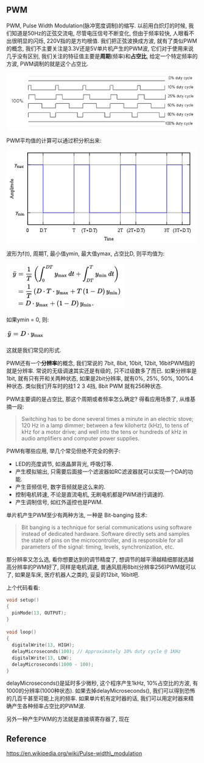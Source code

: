 ## PWM

PWM, Pulse Width Modulation\(脉冲宽度调制\)的缩写. 以前用白炽灯的时候, 我们知道是50Hz的正弦交流电, 尽管电压信号不断变化, 但由于频率较快, 人眼看不出很明显的闪烁, 220V指的是方均根值. 我们把正弦波换成方波, 就有了类似PWM的概念, 我们不主要关注是3.3V还是5V单片机产生的PWM波, 它们对于使用来说几乎没有区别, 我们关注的特征值主要是**周期**\(频率\)和**占空比**, 给定一个特定频率的方波, PWM调制的就是这个占空比.

![](/assets/占空比.png)

PWM平均值的计算可以通过积分积出来: 

![](/assets/PWM1.png)

波形为f\(t\), 周期T, 最小值ymin, 最大值ymax, 占空比D, 则平均值为:

![](/assets/PWM平均值.png)

如果ymin = 0, 则: 

![](/assets/PWM平均值3.png)

这就是我们常见的形式.

PWM还有一个**分辨率**的概念, 我们常说的 7bit, 8bit, 10bit, 12bit, 16bitPWM指的就是分辨率. 常说的无级调速其实还是有级的, 只不过级数多了而已. 如果分辨率是1bit, 就有只有开和关两种状态, 如果是2bit分辨率, 就有0%, 25%, 50%, 100%4种状态. 类似我们开车时的挂1 2 3 4挡, 8bit PWM 就有256种状态. 

PWM主要调的是占空比, 那这个周期或者频率怎么确定? 得看应用场景了, 从维基摘一段: 

> Switching has to be done several times a minute in an electric stove; 120 Hz in a lamp dimmer; between a few kilohertz \(kHz\), to tens of kHz for a motor drive; and well into the tens or hundreds of kHz in audio amplifiers and computer power supplies.

PWM有哪些应用, 举几个常见但绝不完全的例子:

* LED的亮度调节, 如液晶屏背光, 呼吸灯等.
* 产生模拟输出, 只需要后面接一个滤波器如RC滤波器就可以实现一个DA的功能.
* 产生音频信号, 数字音频就是这么来的.
* 控制电机转速, 不论是直流电机, 无刷电机都是PWM进行调速的.
* 产生调制信号, 如红外遥控也是PWM.

单片机产生PWM至少有两种方法, 一种是 Bit-banging 技术:

> Bit banging is a technique for serial communications using software instead of dedicated hardware. Software directly sets and samples the state of pins on the microcontroller, and is responsible for all parameters of the signal: timing, levels, synchronization, etc.

那分辨率又怎么选, 看你想要达到的调节精度了, 想调节的越平滑越精细那就选越高分辨率的PWM好了,  同样是电机调速, 普通风扇用8bit\(分辨率256\)PWM就可以了, 如果是车床, 医疗机器人之类的, 妥妥的12bit, 16bit吧.

上个代码看看:

```c
void setup()
{
  pinMode(13, OUTPUT);
}

void loop()
{
  digitalWrite(13, HIGH);
  delayMicroseconds(100); // Approximately 10% duty cycle @ 1KHz
  digitalWrite(13, LOW);
  delayMicroseconds(1000 - 100);
}
```

delayMicroseconds\(\)是延时多少微秒, 这个程序产生1kHz, 10%占空比的方波, 有1000的分辨率\(1000种状态\). 如果去掉delayMicroseconds\(\), 我们可以得到恐怖的几百千甚至可能上兆的频率. 如果单片机有定时器的话, 我们可以用定时器来精确产生各种频率占空比的PWM波.

另外一种产生PWM的方法就是直接填寄存器了, 现在

## Reference

https://en.wikipedia.org/wiki/Pulse-width\_modulation



